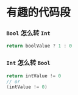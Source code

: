 # 有趣的代码段

### `Bool` 怎么转 `Int`
```swift
return boolValue ? 1 : 0
```

### `Int` 怎么转 `Bool`
```swift
return intValue != 0
// or
(intValue != 0)
```